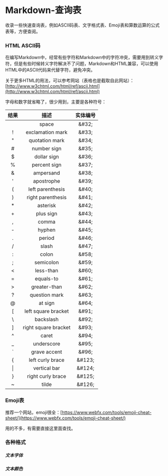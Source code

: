# Markdown-查询表
收录一些快速查询表，例如ASCII码表、文字格式表、Emoji表和算数运算的公式表等，方便查阅。
### HTML ASCII码
在编写Markdown中，经常有些字符和Markdown中的字符冲突，需要用到转义字符，但是有些时候转义字符解决不了问题，Markdown和HTML兼容，可以使用HTML中的ASCII代码来代替字符，避免冲突。   

关于更多HTML的用法，可以参考网站（表格也是截取自此网站）：[http://www.w3chtml.com/html/ref/ascii.html](http://www.w3chtml.com/html/ref/ascii.html)

字母和数字就省略了，很少用到，主要是各种符号：    

结果|描述|实体编号
:---:|:---:|:---:
&#32;|space|\&#32;
!|exclamation mark|\&#33;
"|quotation mark|\&#34;
\#|number sign|\&#35;
$|dollar sign|\&#36;
%|percent sign|\&#37;
&|ampersand|\&#38;
'|apostrophe|\&#39;
(|left parenthesis|\&#40;
)|right parenthesis|\&#41;
*|asterisk|\&#42;
+|plus sign|\&#43;
,|comma|\&#44;
-|hyphen|\&#45;
.|period|\&#46;
/|slash|\&#47;
:|colon|\&#58;
;|semicolon|\&#59;
<|less-than|\&#60;
=|equals-to|\&#61;
&#62;|greater-than|\&#62;
?|question mark|\&#63;
@|at sign|\&#64;
[|left square bracket|\&#91;
&#92;|backslash|\&#92;
]|right square bracket|\&#93;
^|caret|\&#94;
_|underscore|\&#95;
\`|grave accent|\&#96;
{|left curly brace|\&#123;
&#124;|vertical bar|\&#124;
}|right curly brace|\&#125;
~|tilde|\&#126;

### Emoji表
推荐一个网站，emoji很全：[https://www.webfx.com/tools/emoji-cheat-sheet/](https://www.webfx.com/tools/emoji-cheat-sheet/)

用的不多，有需要直接这里面查找。

### 各种格式
##### 文本字体

##### 文本颜色

